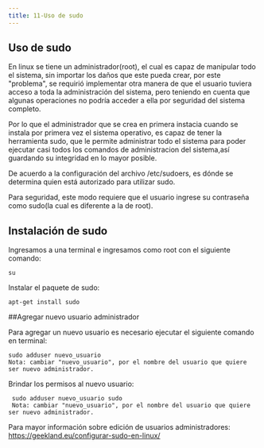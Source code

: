 ```yaml
---
title: 11-Uso de sudo
---
```

## Uso de sudo 


En linux se tiene un administrador(root), el cual es capaz de manipular todo el sistema, sin importar los daños que este pueda crear, por este "problema", se requirió implementar otra manera de que el usuario tuviera acceso a toda la administración del sistema, pero teniendo en cuenta que algunas operaciones no podría acceder a ella por seguridad del sistema completo. 

Por lo que el administrador que se crea en primera instacia cuando se instala por primera vez el sistema operativo, es capaz de tener la herramienta sudo, que le permite administrar todo el sistema  para poder ejecutar casi todos los comandos de administracion del sistema,así guardando su integridad en lo mayor posible. 

De acuerdo a la configuración del archivo /etc/sudoers, es dónde  se determina quien está autorizado para utilizar sudo. 

Para seguridad, este modo requiere que el usuario ingrese su contraseña como sudo(la cual es diferente a la de root). 

## Instalación de sudo 

Ingresamos a una terminal e ingresamos como root con el siguiente comando:
```
su
```

Instalar el paquete de sudo: 
```
apt-get install sudo
```


##Agregar nuevo usuario administrador

Para agregar un nuevo usuario es necesario ejecutar el siguiente comando en terminal: 
```
sudo adduser nuevo_usuario 
Nota: cambiar "nuevo_usuario", por el nombre del usuario que quiere ser nuevo administrador.
```

Brindar los permisos al nuevo usuario: 
```
 sudo adduser nuevo_usuario sudo
 Nota: cambiar "nuevo_usuario", por el nombre del usuario que quiere ser nuevo administrador.
 ```


 Para mayor información sobre edición de usuarios administradores: https://geekland.eu/configurar-sudo-en-linux/
 
